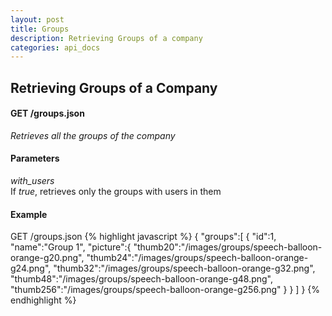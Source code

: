 ```yaml
---
layout: post
title: Groups 
description: Retrieving Groups of a company
categories: api_docs
---
```


Retrieving Groups of a Company
------------------------------
#### GET /groups.json
*Retrieves all the groups of the company*

#### Parameters
*with_users*  
If _true_, retrieves only the groups with users in them

#### Example
GET /groups.json
{% highlight javascript %}
  {
  "groups":[
    {
      "id":1,
      "name":"Group 1",
      "picture":{
        "thumb20":"/images/groups/speech-balloon-orange-g20.png",
        "thumb24":"/images/groups/speech-balloon-orange-g24.png",
        "thumb32":"/images/groups/speech-balloon-orange-g32.png",
        "thumb48":"/images/groups/speech-balloon-orange-g48.png",
        "thumb256":"/images/groups/speech-balloon-orange-g256.png"
      }
    }
  ]
  }
{% endhighlight %}  